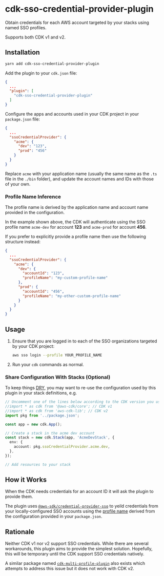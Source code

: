 # cdk-sso-credential-provider-plugin

Obtain credentials for each AWS account targeted by your stacks using named SSO profiles.

Supports both CDK v1 and v2.

## Installation

```bash
yarn add cdk-sso-credential-provider-plugin
```

Add the plugin to your `cdk.json` file:

```json
{
  ...
  "plugin": [
    "cdk-sso-credential-provider-plugin"
  ]
}
```

Configure the apps and accounts used in your CDK project in your `package.json` file:

```json
{
  ...
  "ssoCredentialProvider": {
    "acme": {
      "dev": "123",
      "prod": "456"
    }
  }
}
```

Replace `acme` with your application name (usually the same name as the `.ts` file in the `./bin`
folder), and update the account names and IDs with those of your own.

### Profile Name Inference

The profile name is derived by the application name and account name provided in the configuration.

In the example shown above, the CDK will authenticate using the SSO profile name `acme-dev` for
account **123** and `acme-prod` for account **456**.

If you prefer to explicitly provide a profile name then use the following structure instead:

```json
{
  ...
  "ssoCredentialProvider": {
    "acme": {
      "dev": {
        "accountId": "123",
        "profileName": "my-custom-profile-name"
      },
      "prod": {
        "accountId": "456",
        "profileName": "my-other-custom-profile-name"
      }
    }
  }
}
```

## Usage

1. Ensure that you are logged in to each of the SSO organizations targeted by your CDK project:

    ```bash
    aws sso login --profile YOUR_PROFILE_NAME
    ```

2. Run your `cdk` commands as normal.

### Share Configuration With Stacks (Optional)

To keep things [DRY](https://en.wikipedia.org/wiki/Don%27t_repeat_yourself), you may want to re-use
the configuration used by this plugin in your stack definitions, e.g.

```typescript
// Uncomment one of the lines below according to the CDK version you use
//import * as cdk from '@aws-cdk/core'; // CDK v1
//import * as cdk from 'aws-cdk-lib'; // CDK v2
import pkg from '../package.json';

const app = new cdk.App();

// Create a stack in the acme dev account
const stack = new cdk.Stack(app, 'AcmeDevStack', {
  env: {
    account: pkg.ssoCredentialProvider.acme.dev,
  },
});

// Add resources to your stack
```

## How it Works

When the CDK needs credentials for an account ID it will ask the plugin to provide them.

The plugin uses [`@aws-sdk/credential-provider-sso`](https://www.npmjs.com/package/@aws-sdk/credential-provider-sso) to yeild credentials from your locally-configured SSO accounts using the [profile name](#profile-name-inference)
derived from the configuration provided in your `package.json`.

## Rationale

Neither CDK v1 nor v2 support SSO credentials. While there are several workarounds, this plugin aims
to provide the simplest solution. Hopefully, this will be temporary until the CDK support SSO
credentials natively.

A similar package named [`cdk-multi-profile-plugin`](https://www.npmjs.com/package/cdk-multi-profile-plugin)
also exists which attempts to address this issue but it does not work with CDK v2.
